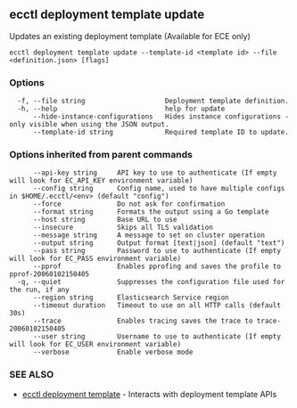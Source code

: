 ## ecctl deployment template update

Updates an existing deployment template (Available for ECE only)

```
ecctl deployment template update --template-id <template id> --file <definition.json> [flags]
```

### Options

```
  -f, --file string                    Deployment template definition.
  -h, --help                           help for update
      --hide-instance-configurations   Hides instance configurations - only visible when using the JSON output.
      --template-id string             Required template ID to update.
```

### Options inherited from parent commands

```
      --api-key string     API key to use to authenticate (If empty will look for EC_API_KEY environment variable)
      --config string      Config name, used to have multiple configs in $HOME/.ecctl/<env> (default "config")
      --force              Do not ask for confirmation
      --format string      Formats the output using a Go template
      --host string        Base URL to use
      --insecure           Skips all TLS validation
      --message string     A message to set on cluster operation
      --output string      Output format [text|json] (default "text")
      --pass string        Password to use to authenticate (If empty will look for EC_PASS environment variable)
      --pprof              Enables pprofing and saves the profile to pprof-20060102150405
  -q, --quiet              Suppresses the configuration file used for the run, if any
      --region string      Elasticsearch Service region
      --timeout duration   Timeout to use on all HTTP calls (default 30s)
      --trace              Enables tracing saves the trace to trace-20060102150405
      --user string        Username to use to authenticate (If empty will look for EC_USER environment variable)
      --verbose            Enable verbose mode
```

### SEE ALSO

* [ecctl deployment template](ecctl_deployment_template.md)	 - Interacts with deployment template APIs

